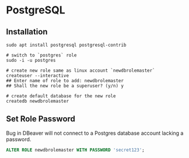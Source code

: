 # PostgreSQL

## Installation

```shell
sudo apt install postgresql postgresql-contrib 

# switch to `postgres` role
sudo -i -u postgres

# create new role same as linux account `newdbrolemaster`
createuser --interactive
## Enter name of role to add: newdbrolemaster
## Shall the new role be a superuser? (y/n) y

# create default database for the new role
createdb newdbrolemaster
```

## Set Role Password

Bug in DBeaver will not connect to a Postgres database account lacking a password.

```sql
ALTER ROLE newdbrolemaster WITH PASSWORD 'secret123';
```
